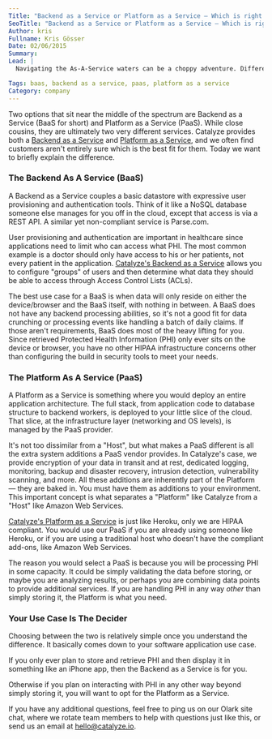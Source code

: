 ```yaml
---
Title: "Backend as a Service or Platform as a Service — Which is right for you?"
SeoTitle: "Backend as a Service or Platform as a Service — Which is right for you?"
Author: kris
Fullname: Kris Gösser
Date: 02/06/2015
Summary: 
Lead: |
  Navigating the As-A-Service waters can be a choppy adventure. Different service flavors exist up and down the entire technology spectrum, starting as low as Infrastructure as a Service (IaaS) — access to physical hardware — all the way up to Software as a Service (SaaS) — what most people utilize daily, like Salesforce and Gmail. We've written before about [different forms of cloud delivery](https://catalyze.io/blog/what-is-cloud-computing-and-why-it-matters-for-compliance).

Tags: baas, backend as a service, paas, platform as a service
Category: company
---
```

Two options that sit near the middle of the spectrum are Backend as a Service (BaaS for short) and Platform as a Service (PaaS). While close cousins, they are ultimately two very different services. Catalyze provides both a [Backend as a Service](https://catalyze.io/baas) and [Platform as a Service](https://catalyze.io/paas), and we often find customers aren't entirely sure which is the best fit for them. Today we want to briefly explain the difference.

### The Backend As A Service (BaaS)

A Backend as a Service couples a basic datastore with expressive user provisioning and authentication tools. Think of it like a NoSQL database someone else manages for you off in the cloud, except that access is via a REST API. A similar yet non-compliant service is Parse.com.

User provisioning and authentication are important in healthcare since applications need to limit who can access what PHI. The most common example is a doctor should only have access to his or her patients, not every patient in the application. [Catalyze's Backend as a Service](https://catalyze.io/baas) allows you to configure "groups" of users and then determine what data they should be able to access through Access Control Lists (ACLs).

The best use case for a BaaS is when data will only reside on either the device/browser and the BaaS itself, with nothing in between. A BaaS does not have any backend processing abilities, so it's not a good fit for data crunching or processing events like handling a batch of daily claims. If those aren't requirements, BaaS does most of the heavy lifting for you. Since retrieved Protected Health Information (PHI) only ever sits on the device or browser, you have no other HIPAA infrastructure concerns other than configuring the build in security tools to meet your needs.

### The Platform As A Service (PaaS)

A Platform as a Service is something where you would deploy an entire application architecture. The full stack, from application code to database structure to backend workers, is deployed to your little slice of the cloud. That slice, at the infrastructure layer (networking and OS levels), is managed by the PaaS provider.

It's not too dissimilar from a "Host", but what makes a PaaS different is all the extra system additions a PaaS vendor provides. In Catalyze's case, we provide encryption of your data in transit and at rest, dedicated logging, monitoring, backup and disaster recovery, intrusion detection, vulnerability scanning, and more. All these additions are inherently part of the Platform — they are baked in. You must have them as additions to your environment. This important concept is what separates a "Platform" like Catalyze from a "Host" like Amazon Web Services.

[Catalyze's Platform as a Service](https://catalyze.io/paas) is just like Heroku, only we are HIPAA compliant. You would use our PaaS if you are already using someone like Heroku, or if you are using a traditional host who doesn't have the compliant add-ons, like Amazon Web Services.

The reason you would select a PaaS is because you will be processing PHI in some capacity. It could be simply validating the data before storing, or maybe you are analyzing results, or perhaps you are combining data points to provide additional services. If you are handling PHI in any way _other_ than simply storing it, the Platform is what you need.

### Your Use Case Is The Decider

Choosing between the two is relatively simple once you understand the difference. It basically comes down to your software application use case.

If you only ever plan to store and retrieve PHI and then display it in something like an iPhone app, then the Backend as a Service is for you.

Otherwise if you plan on interacting with PHI in any other way beyond simply storing it, you will want to opt for the Platform as a Service.

If you have any additional questions, feel free to ping us on our Olark site chat, where we rotate team members to help with questions just like this, or send us an email at [hello@catalyze.io](mailto:hello@catalyze.io).

